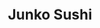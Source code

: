 ---
layout: place
title: "Junko Sushi"
permalink: /new-york/astoria/junko-sushi.html
stateAbbr: NY
stateName: New York
cityName: Astoria
seo:
  name: "Junko Sushi"
  type: Restaurant
  links: https://www.junkosushi-astoria.com/?utm_source=gmb&utm_medium=website
description: "Junko Sushi serves delicious sushi in Astoria, New York. Try fresh Japanese dishes for a great dining experience. Available for takeout, delivery, lunch, and dinner."
place_id: ChIJmzOcKQxfwokRReun14IvXz4
photos:
  - name: >-
      places/ChIJmzOcKQxfwokRReun14IvXz4/photos/AeeoHcLfG-vVcAflVrA22JDZf2LAwS-idpyfVSTAPed-Esg8fzfZEX_IMfkjPhSgkQ9dD89Esyfz-MJ_lKqM5CGXP6fqbcFS3Ver00r6ZZaBT_z7xTb8t7UsbTyWDpq6RjeW4xBwbquoPjOXsjBrZIsWElVgXntA8yjQttyTe_wfj_syYu6NioTnlR4ydUcnWaKo0Oui85yD3eFbf2vAr46nbGFaKZ42UrPNahm84c0dYujWG0aWC-8U8N71LH0kXgU7QMuvdE0O_HWR8sCiP2f0uwr4d4XiSNQ_2qcZqwFal80q0TVEPNvhQeypsxxiIenjfFDjSYVVagtvXgjwFPjBx84ejrL8lNmWdx7iP0f4HxEKneGK2b5w1aWoXry3vzyym2F2dTOFQjSsHzyA4kytdlefic1YK1yLdY_o2THN7yoNXQd1
    widthPx: 4032
    heightPx: 2268
    authorAttributions:
      - displayName: Matthew Phillips
        uri: https://maps.google.com/maps/contrib/103711707627337707641
        photoUri: >-
          https://lh3.googleusercontent.com/a/ACg8ocIfhiK0OFnBKNheIep-ZBDbOV3954tVKZ4cru-eGsuBqVQADQ=s100-p-k-no-mo
    flagContentUri: >-
      https://www.google.com/local/imagery/report/?cb_client=maps_api_places.places_api&image_key=!1e10!2sCIHM0ogKEICAgICv-_ig6AE&hl=en-US
    googleMapsUri: >-
      https://www.google.com/maps/place//data=!3m4!1e2!3m2!1sCIHM0ogKEICAgICv-_ig6AE!2e10!4m2!3m1!1s0x89c25f0c299c339b:0x3e5f2f82d7a7eb45
  - name: >-
      places/ChIJmzOcKQxfwokRReun14IvXz4/photos/AeeoHcKzcNto3GU01vXqTO-nikMDmhscFQ6t106jcXWJbhKdSJE2DZf10JK9uMt9rXqIxG2XH9ygqQtu126AZrQgm0BdZ4v11aROm3H2cifS1JjDh-zG2ewiUkO-iseZ8GAHmBSuKBxgPOblTt5cmR9Vnt6333Q1f5CCn5dHjvdp_7jencVZX1IYbCdmWbQ6Rj4NTwN8XPG2eEsPf1Gb5MWHMx0VpOzfzh0GDbHzmFsSjytVCR6HjjAf2dSeKySSvH2a47rsmzgpKEpjOsW_vjnSfef5cEzNPNYiyC5NKCfKZjKM_epQv89fADicbCmoUai4pVd9G3yQSDCgCVr84HV_Sr8TTdJf5hkYzsxQuOI4lNH75T65Wm1ZaNpAqhKze_Fg_CLgFiRmlCu4Lzu7e9eDzfU_mqMrgFWKteu0zUcTPIaf9Q
    widthPx: 3024
    heightPx: 3024
    authorAttributions:
      - displayName: Emely Romo
        uri: https://maps.google.com/maps/contrib/109955940809127555933
        photoUri: >-
          https://lh3.googleusercontent.com/a/ACg8ocIEkHQ94xw0Bjb0HwT0qcCm8WdHkZ6GxqEy4g8uRJfe1XMk8Q=s100-p-k-no-mo
    flagContentUri: >-
      https://www.google.com/local/imagery/report/?cb_client=maps_api_places.places_api&image_key=!1e10!2sCIHM0ogKEICAgMCIh73MSQ&hl=en-US
    googleMapsUri: >-
      https://www.google.com/maps/place//data=!3m4!1e2!3m2!1sCIHM0ogKEICAgMCIh73MSQ!2e10!4m2!3m1!1s0x89c25f0c299c339b:0x3e5f2f82d7a7eb45
  - name: >-
      places/ChIJmzOcKQxfwokRReun14IvXz4/photos/AeeoHcLvU1ird8YxbZiYYUpDbGsKkl9OoHlwepBrDa1SwMhTuNofCDFl2GDOSiJLxMFflUaaXVyhcmXdXn2Gg3ZrUhclwPXhvM4d9JYIRBw42CW7hGDJ5jZ53pa1IiJ4YRaylSZHPNWJQ6EFQWEEYby3ZJ4hsx2UD6jgeU-ojRsHuMEpIlrqpmN7yltJ6pNuxEOCHDUuFXUXqPj23PgFr43MDwZpcLtci-Aaf9OxqokHTfrdbkW3FsB1-klfAwWz5aCEX3lt9cpuDGR8lVFztQvpWnuiLJZXzfIOWj3b-XYgKVDxRwg7wgK9GQOyMuUOITP8piKWfavmK2_V5nU8eof9QGnx2B3j9Qsoe50oOdkvCuMatH9q3lBAjd3Qu98yFYCfAqdlvR4btMS7Cf7PtGKpZ1eMiGEpL5JZv3X-kLbIHxtUueVq
    widthPx: 3600
    heightPx: 4800
    authorAttributions:
      - displayName: Lauren W
        uri: https://maps.google.com/maps/contrib/103191493211549268985
        photoUri: >-
          https://lh3.googleusercontent.com/a/ACg8ocL1zMyr_tgS-DxV4sj3qX9_okTr8zJHYVzQquOm2Ow_0Dsn-g=s100-p-k-no-mo
    flagContentUri: >-
      https://www.google.com/local/imagery/report/?cb_client=maps_api_places.places_api&image_key=!1e10!2sCIHM0ogKEICAgICf9oXToQE&hl=en-US
    googleMapsUri: >-
      https://www.google.com/maps/place//data=!3m4!1e2!3m2!1sCIHM0ogKEICAgICf9oXToQE!2e10!4m2!3m1!1s0x89c25f0c299c339b:0x3e5f2f82d7a7eb45
  - name: >-
      places/ChIJmzOcKQxfwokRReun14IvXz4/photos/AeeoHcJLyLLQDCS0JvlXTZoK4R2t-nE9VU_QW1KbLdub4DCnTDhxrSwbslg3jeV4tp0MwR1hybAZ5UgM3a2MaGvHfmes1TwMZlpPmYEf6B85UEoKYPYWWHy4_iMaIoLbG-umon7FaHrsupIEBzaFZtw2uiaBErAcMpZEGP9senDHpkAD17iyyFIv2FFKB1Pcsd9EYVOmugV9OpEnYM-ZQ-LbmQoe3rH0nSgSyLLEYaJ1RxiF_BgDANeKpA-_HgzW8BzTatZWt-F-lITzMwMwdjLRX4Y14mdizj35T4exy_LKFojof35qknF5OvcFKC1XSSPanjS083Vi2lskMyZY2zgKqqC2VuaaMXRHNWVxsc2peWlzX4G4YhrjoXc3TSSrUpgAbIf7fO6uABC3loVAn-6rmF1Xc49nCaVhjFTtxa9YOzJdwg
    widthPx: 2268
    heightPx: 4032
    authorAttributions:
      - displayName: Matthew Phillips
        uri: https://maps.google.com/maps/contrib/103711707627337707641
        photoUri: >-
          https://lh3.googleusercontent.com/a/ACg8ocIfhiK0OFnBKNheIep-ZBDbOV3954tVKZ4cru-eGsuBqVQADQ=s100-p-k-no-mo
    flagContentUri: >-
      https://www.google.com/local/imagery/report/?cb_client=maps_api_places.places_api&image_key=!1e10!2sCIHM0ogKEICAgICv-_igGA&hl=en-US
    googleMapsUri: >-
      https://www.google.com/maps/place//data=!3m4!1e2!3m2!1sCIHM0ogKEICAgICv-_igGA!2e10!4m2!3m1!1s0x89c25f0c299c339b:0x3e5f2f82d7a7eb45
  - name: >-
      places/ChIJmzOcKQxfwokRReun14IvXz4/photos/AeeoHcIPL_EGciHUG6oAUGGpmLNnkuvn1KsqKOtL6r4tlrauA3ZUDkzkMX6RbhlJCkAlihUBEbG6V4yXQDDwoggfesEzWSqKp8U6zek3FQwzxGIZCYyCVErxgajNHdh8oNZuoF-1CcyNqEiLvS3m1_J4K74qHTECne3Deo_VXWD6oYQzDiGraGFoQUmBw3B-xCdu2Nh8f38ZGfe1UHw9M5V66iHKQDZ7eGTj8moLyefuax0ewWAI2ldHOfWoHlm2w2Yqfu0Y0tEeKyL5sex0n2pWEKzzPZLgTs3LJ5ad8NeQQQUIKzr1WvQGejQWmfzuumKxHwc0qhyld0PUoWM983YZ9UXY5qjedLkvnEKY25pnkipLTiV64r9TbbjvnhatyESorAQRZXoEtxfYfx-xJFEaVqJ5EbZBxWItBuVt-HWXPqClyg
    widthPx: 3072
    heightPx: 4096
    authorAttributions:
      - displayName: Loyal Dodson
        uri: https://maps.google.com/maps/contrib/117490331026597078718
        photoUri: >-
          https://lh3.googleusercontent.com/a-/ALV-UjXqCx24IV9CzeIDKYC8aARsuzMLtsyhwIpI7n49D6g9r-Y-wMDD=s100-p-k-no-mo
    flagContentUri: >-
      https://www.google.com/local/imagery/report/?cb_client=maps_api_places.places_api&image_key=!1e10!2sCIHM0ogKEICAgIDbxtnTKQ&hl=en-US
    googleMapsUri: >-
      https://www.google.com/maps/place//data=!3m4!1e2!3m2!1sCIHM0ogKEICAgIDbxtnTKQ!2e10!4m2!3m1!1s0x89c25f0c299c339b:0x3e5f2f82d7a7eb45
  - name: >-
      places/ChIJmzOcKQxfwokRReun14IvXz4/photos/AeeoHcIh9LR3o7Pj0KeKDE2Y3e2Z0bE8_o4rTGL5MLFB3FSikAHnceIcjXGUA3kbFST761ljCjpmKYe9yWThX8b78Yz4kftauVUFMnuzTDO8bxwp1udX8p-pQ4IaFoXQySmAjZyBL0Y9Tmstrf-MrbbylBJVaJbvkATQdERPaS5VidzK9IqUEiZCWIQz9KQwLLfyU4iseVf3PbAsLLSCgy6zskzw1C6jPZNaO_rinYOWmr9NGQpzox6_LLMwaSorL9tCo-tgsvu41H2aH8moRZ7A7u2cdJX11zd_DoTz3XCUBCJiOlUtA7dvJ-yjhoE0SGyfJGSZkoMooax-qgvWDi2uGlpE4B-RWNhGcAnPzspegxcZw2i_4q8L8cvx8AeMc4vEQYFeN5rpa3LdrhnEMpip0t6OhV6etNyIz9MZeXJ3ZKWOjQ
    widthPx: 4032
    heightPx: 2268
    authorAttributions:
      - displayName: Matthew Phillips
        uri: https://maps.google.com/maps/contrib/103711707627337707641
        photoUri: >-
          https://lh3.googleusercontent.com/a/ACg8ocIfhiK0OFnBKNheIep-ZBDbOV3954tVKZ4cru-eGsuBqVQADQ=s100-p-k-no-mo
    flagContentUri: >-
      https://www.google.com/local/imagery/report/?cb_client=maps_api_places.places_api&image_key=!1e10!2sCIHM0ogKEICAgICv-_igaA&hl=en-US
    googleMapsUri: >-
      https://www.google.com/maps/place//data=!3m4!1e2!3m2!1sCIHM0ogKEICAgICv-_igaA!2e10!4m2!3m1!1s0x89c25f0c299c339b:0x3e5f2f82d7a7eb45
  - name: >-
      places/ChIJmzOcKQxfwokRReun14IvXz4/photos/AeeoHcI9i2CLofuudRgSUhI6LJOfunZkITPIk-pWF_ObeaqWYnbYbcEZ13gKe4i4ZA2Ul5jkDOXJri9DQzJQEhUQdwwkjBFFpEtD_ohdwB3WzPFPIt3NVf0bGfh-2ZRM6kKPaXt_q_GmMLTSqDRxDI0Xz566dobjpNGsLJMNvVFrpq5nGGvUm1ZLHffoaWQf7ybbl3IZLW3fnLvGBQKckunEzLdd15BvO0V7cmF7Do7sgJSPcGqWJPmeeNXIKdvpd_YEblsEDpCok_uu9TbGdamHfDu-WBIR9qicMA6GTQJbkHe1iIBRV6WqdAQ9WdlJNISsdE1vKCQHl8f36QbmZcbe7kRB_MzJoOjRtTs7NWrPAGcoLsONnwaRDNVxlUrVGeGQVqUlItsniotyqwnSLQjJUU1pjVExLzfA6el3Fu2ja9vmMw
    widthPx: 3600
    heightPx: 4800
    authorAttributions:
      - displayName: Lauren W
        uri: https://maps.google.com/maps/contrib/103191493211549268985
        photoUri: >-
          https://lh3.googleusercontent.com/a/ACg8ocL1zMyr_tgS-DxV4sj3qX9_okTr8zJHYVzQquOm2Ow_0Dsn-g=s100-p-k-no-mo
    flagContentUri: >-
      https://www.google.com/local/imagery/report/?cb_client=maps_api_places.places_api&image_key=!1e10!2sCIHM0ogKEICAgICf9oXTIQ&hl=en-US
    googleMapsUri: >-
      https://www.google.com/maps/place//data=!3m4!1e2!3m2!1sCIHM0ogKEICAgICf9oXTIQ!2e10!4m2!3m1!1s0x89c25f0c299c339b:0x3e5f2f82d7a7eb45
  - name: >-
      places/ChIJmzOcKQxfwokRReun14IvXz4/photos/AeeoHcLkJ-0V-t890L0p6QOjOfjVekYu7_DjOGimFL-9ZVf9p7aJF0eV6630FTxvi-wjr0Tu9NBV_2L6PY0GOS1bdOUxKt9OKfUs3HrnZkHvJxpebUD0hPdcDMeKMhwfXLRJXGOmN2KuhAGaOr_a2kkWswiyzcIyjDx33eynnWuSsWwDZXaI1WJDFC3DfXC-BnLnm_91k3J9o42gAt2z7kx7eKMw8-xUYqToereBhr-oou8oS873BslmCoOc_JYcB4zqR8jxUJ_SIqDuxm659aZf3gOF-LfsE1SU52mQYRzKLeFg6rxmte7vpLP9ZQQHWPlL2bDBLvDZMP2_2xsYEN1zoizSv6_rsDtVtO9t3pbI_JBr_Xbw_xXPRbaivaBWOAXGZDHbqbazaEG6PkSJZSK9r8Gqj0lTd0wfQIBCSSzNCpzlCF50
    widthPx: 3024
    heightPx: 3024
    authorAttributions:
      - displayName: Emely Romo
        uri: https://maps.google.com/maps/contrib/109955940809127555933
        photoUri: >-
          https://lh3.googleusercontent.com/a/ACg8ocIEkHQ94xw0Bjb0HwT0qcCm8WdHkZ6GxqEy4g8uRJfe1XMk8Q=s100-p-k-no-mo
    flagContentUri: >-
      https://www.google.com/local/imagery/report/?cb_client=maps_api_places.places_api&image_key=!1e10!2sCIHM0ogKEICAgMCIh73MiQE&hl=en-US
    googleMapsUri: >-
      https://www.google.com/maps/place//data=!3m4!1e2!3m2!1sCIHM0ogKEICAgMCIh73MiQE!2e10!4m2!3m1!1s0x89c25f0c299c339b:0x3e5f2f82d7a7eb45
  - name: >-
      places/ChIJmzOcKQxfwokRReun14IvXz4/photos/AeeoHcL8Z8VilrVf9YpUVlct2T4c9NGp5SxZkfDbNZHK2tMQ_QWNlRyVq_8OmILq_4Qf2dKgPss03anStDf3AdOAJ64Pz6bgDlm24xbjZZhZ-epbCymHvO4aA74Q_qzqIm_rsBmiyiGcZkV9CsiEYpKML4-GLMLoh9RTkYAJrDQi3X4Ih8OCUeT4CHHOWqGCV_4CH_WIbEfuFJg2bHhLsLw4pwZPmuUeIGTkdBVCDiVFhm0fFFNe72ujinZK4dmN1nxNCTLWgZfipqpsuiGvmi9qqbO0hP4mY_y3OCPOkOLFiCs6ciF9nLU2N2-3eXXiVVseQBpo2haTFP3hY_SvBLg8RRRcVoHglOlDBVwFM2dpHfzyi1mihUoP0yyszZnhvnUIOSBdPngc0-Wu7hiw8MHOBcLOUcUtk5OAYCRBmqzMIzf8Ow
    widthPx: 3024
    heightPx: 3024
    authorAttributions:
      - displayName: Emely Romo
        uri: https://maps.google.com/maps/contrib/109955940809127555933
        photoUri: >-
          https://lh3.googleusercontent.com/a/ACg8ocIEkHQ94xw0Bjb0HwT0qcCm8WdHkZ6GxqEy4g8uRJfe1XMk8Q=s100-p-k-no-mo
    flagContentUri: >-
      https://www.google.com/local/imagery/report/?cb_client=maps_api_places.places_api&image_key=!1e10!2sCIHM0ogKEICAgMCIh73MCQ&hl=en-US
    googleMapsUri: >-
      https://www.google.com/maps/place//data=!3m4!1e2!3m2!1sCIHM0ogKEICAgMCIh73MCQ!2e10!4m2!3m1!1s0x89c25f0c299c339b:0x3e5f2f82d7a7eb45
  - name: >-
      places/ChIJmzOcKQxfwokRReun14IvXz4/photos/AeeoHcKK_7JZoSCmI0ij3CDS2MU3-DrB4LaJg5DV3nEtVkSEsN9ZIIRQ5EbwF125VoF7IxiwR8RhJktN7yIFXjcj7OGZP4Ks507ZpDAbfIW7lWnw8JRl93foZv70XBUOQt4mh8w88DsopXzwgk40Ysc20cBj9x9nwHeiU_Ph290agwfskLXHEb0rdOYhO-x0K6Unc1YjlMgaRRWgwS0PWRl5-b74W-3H161zGo7WfLPp5vpqUNdkPaSqCc8wKgCNRQOmJrhArP30ZutoAsr7nKSy6fNYtzuvrolTfXkJyQSe5VxL7cH1CUyftA74V4Qj2DzLTkFY69Nu15RePzS4K30lSe4w0Qr6gZDiR3e2ds9-wY7n6AD0x2HnnSwKiUNv_rgplj3nhSMtgwRrTbaRh4dhbQalyLxAJxnPVNS40p-O1IEwLg
    widthPx: 4096
    heightPx: 3072
    authorAttributions:
      - displayName: Loyal Dodson
        uri: https://maps.google.com/maps/contrib/117490331026597078718
        photoUri: >-
          https://lh3.googleusercontent.com/a-/ALV-UjXqCx24IV9CzeIDKYC8aARsuzMLtsyhwIpI7n49D6g9r-Y-wMDD=s100-p-k-no-mo
    flagContentUri: >-
      https://www.google.com/local/imagery/report/?cb_client=maps_api_places.places_api&image_key=!1e10!2sCIHM0ogKEICAgIDbxtnDHw&hl=en-US
    googleMapsUri: >-
      https://www.google.com/maps/place//data=!3m4!1e2!3m2!1sCIHM0ogKEICAgIDbxtnDHw!2e10!4m2!3m1!1s0x89c25f0c299c339b:0x3e5f2f82d7a7eb45
address: 33-02 Broadway, Astoria, NY 11106, USA
street: 33-02 Broadway
city: Astoria
state: NY
zip: '11106'
country: USA
neighborhood: Astoria
latitude: '40.761010'
longitude: '-73.923779'
accessibility_options:
  wheelchairAccessibleRestroom: true
business_status: OPERATIONAL
name: Junko Sushi
google_maps_links:
  directionsUri: >-
    https://www.google.com/maps/dir//''/data=!4m7!4m6!1m1!4e2!1m2!1m1!1s0x89c25f0c299c339b:0x3e5f2f82d7a7eb45!3e0
  placeUri: https://maps.google.com/?cid=4494363192149404485
  writeAReviewUri: >-
    https://www.google.com/maps/place//data=!4m3!3m2!1s0x89c25f0c299c339b:0x3e5f2f82d7a7eb45!12e1
  reviewsUri: >-
    https://www.google.com/maps/place//data=!4m4!3m3!1s0x89c25f0c299c339b:0x3e5f2f82d7a7eb45!9m1!1b1
  photosUri: >-
    https://www.google.com/maps/place//data=!4m3!3m2!1s0x89c25f0c299c339b:0x3e5f2f82d7a7eb45!10e5
primary_type: Japanese Restaurant
opening_hours:
  regular: null
  current: null
secondary_opening_hours:
  regular:
    weekdayDescriptions: null
    type: null
  current:
    weekdayDescriptions: null
    type: null
phone: (718) 777-1588
price_level: PRICE_LEVEL_MODERATE
price_range: $10 &ndash; $20
rating: '4.2'
rating_count: 22
website: https://www.junkosushi-astoria.com/?utm_source=gmb&utm_medium=website
reviews:
  - name: >-
      places/ChIJmzOcKQxfwokRReun14IvXz4/reviews/ChdDSUhNMG9nS0VJQ0FnTUNJaDczTXNRRRAB
    relativePublishTimeDescription: a week ago
    rating: 5
    text:
      text: >-
        Food was great, the noodles were fantastic. The sushi portions were a
        bit small and pricy. But very delicious and fresh.
      languageCode: en
    originalText:
      text: >-
        Food was great, the noodles were fantastic. The sushi portions were a
        bit small and pricy. But very delicious and fresh.
      languageCode: en
    authorAttribution:
      displayName: Emely Romo
      uri: https://www.google.com/maps/contrib/109955940809127555933/reviews
      photoUri: >-
        https://lh3.googleusercontent.com/a/ACg8ocIEkHQ94xw0Bjb0HwT0qcCm8WdHkZ6GxqEy4g8uRJfe1XMk8Q=s128-c0x00000000-cc-rp-mo-ba3
    publishTime: '2025-04-05T03:07:44.670253Z'
    flagContentUri: >-
      https://www.google.com/local/review/rap/report?postId=ChdDSUhNMG9nS0VJQ0FnTUNJaDczTXNRRRAB&d=17924085&t=1
    googleMapsUri: >-
      https://www.google.com/maps/reviews/data=!4m6!14m5!1m4!2m3!1sChdDSUhNMG9nS0VJQ0FnTUNJaDczTXNRRRAB!2m1!1s0x89c25f0c299c339b:0x3e5f2f82d7a7eb45
  - name: >-
      places/ChIJmzOcKQxfwokRReun14IvXz4/reviews/ChdDSUhNMG9nS0VJQ0FnSUN2LV9pZ3lBRRAB
    relativePublishTimeDescription: 3 months ago
    rating: 5
    text:
      text: >-
        Glad I popped back into this place, the fish is as fresh as I remember
        and the rolls were made well with great flavor. Don't let the quiet
        inside fool you (busy area), it's worth the non-wait.
      languageCode: en
    originalText:
      text: >-
        Glad I popped back into this place, the fish is as fresh as I remember
        and the rolls were made well with great flavor. Don't let the quiet
        inside fool you (busy area), it's worth the non-wait.
      languageCode: en
    authorAttribution:
      displayName: Matthew Phillips
      uri: https://www.google.com/maps/contrib/103711707627337707641/reviews
      photoUri: >-
        https://lh3.googleusercontent.com/a/ACg8ocIfhiK0OFnBKNheIep-ZBDbOV3954tVKZ4cru-eGsuBqVQADQ=s128-c0x00000000-cc-rp-mo-ba3
    publishTime: '2024-12-15T04:01:03.752942Z'
    flagContentUri: >-
      https://www.google.com/local/review/rap/report?postId=ChdDSUhNMG9nS0VJQ0FnSUN2LV9pZ3lBRRAB&d=17924085&t=1
    googleMapsUri: >-
      https://www.google.com/maps/reviews/data=!4m6!14m5!1m4!2m3!1sChdDSUhNMG9nS0VJQ0FnSUN2LV9pZ3lBRRAB!2m1!1s0x89c25f0c299c339b:0x3e5f2f82d7a7eb45
  - name: >-
      places/ChIJmzOcKQxfwokRReun14IvXz4/reviews/ChdDSUhNMG9nS0VJQ0FnSUQ1c01qdjFBRRAB
    relativePublishTimeDescription: a year ago
    rating: 2
    text:
      text: >-
        I’ve only ever gotten take out from this place since it’s right by me. I
        like that they have so much variety but balk at the idea of paying $17
        for a roll. Most taste the same to me. So I get the $7 rolls.


        When I come in I usually get rushed to order, which doesn’t feel good.
        Also sucks to pay extra for using a credit card, as opposed to cash.
        There’s never anyone in the store when I’ve gone to get food and I’ve
        made a visit 5-ish times over the past year. It seems like the
        restaurant is struggling to survive to adding on fees where they can.
      languageCode: en
    originalText:
      text: >-
        I’ve only ever gotten take out from this place since it’s right by me. I
        like that they have so much variety but balk at the idea of paying $17
        for a roll. Most taste the same to me. So I get the $7 rolls.


        When I come in I usually get rushed to order, which doesn’t feel good.
        Also sucks to pay extra for using a credit card, as opposed to cash.
        There’s never anyone in the store when I’ve gone to get food and I’ve
        made a visit 5-ish times over the past year. It seems like the
        restaurant is struggling to survive to adding on fees where they can.
      languageCode: en
    authorAttribution:
      displayName: Puja Devi
      uri: https://www.google.com/maps/contrib/115357458506478574570/reviews
      photoUri: >-
        https://lh3.googleusercontent.com/a/ACg8ocI8K5Ipwu31uMqLdm4KyJwrrQs5bKaEvTsorSixZtfa1tRf0A=s128-c0x00000000-cc-rp-mo-ba4
    publishTime: '2024-03-09T17:30:10.547847Z'
    flagContentUri: >-
      https://www.google.com/local/review/rap/report?postId=ChdDSUhNMG9nS0VJQ0FnSUQ1c01qdjFBRRAB&d=17924085&t=1
    googleMapsUri: >-
      https://www.google.com/maps/reviews/data=!4m6!14m5!1m4!2m3!1sChdDSUhNMG9nS0VJQ0FnSUQ1c01qdjFBRRAB!2m1!1s0x89c25f0c299c339b:0x3e5f2f82d7a7eb45
  - name: >-
      places/ChIJmzOcKQxfwokRReun14IvXz4/reviews/ChdDSUhNMG9nS0VJQ0FnSUNabGQzTzFRRRAB
    relativePublishTimeDescription: a year ago
    rating: 4
    text:
      text: >-
        My wife and I love sushi and come here nearly weekly. At this point we
        walk in, sit down and get our "usual." Staff is friendly and the food is
        good.


        When it comes to Sushi there is gas station sushi and then there is
        omakase-only-super-fresh-super-pricy-sushi. Junko isn't the latter and
        definitely not the first. It's solid, fresh, good tasting sushi with
        plenty of choice and variation. The price to quality ratio is really
        good. Sure you can get a similar experience for the same price and a
        better experience for quite a bit more: it doesn't take away from the
        consistently good food that they serve.
      languageCode: en
    originalText:
      text: >-
        My wife and I love sushi and come here nearly weekly. At this point we
        walk in, sit down and get our "usual." Staff is friendly and the food is
        good.


        When it comes to Sushi there is gas station sushi and then there is
        omakase-only-super-fresh-super-pricy-sushi. Junko isn't the latter and
        definitely not the first. It's solid, fresh, good tasting sushi with
        plenty of choice and variation. The price to quality ratio is really
        good. Sure you can get a similar experience for the same price and a
        better experience for quite a bit more: it doesn't take away from the
        consistently good food that they serve.
      languageCode: en
    authorAttribution:
      displayName: Alex R
      uri: https://www.google.com/maps/contrib/102849032175244644952/reviews
      photoUri: >-
        https://lh3.googleusercontent.com/a-/ALV-UjX8zb2hvYic-vZOtEpMmGfV3bNnrUQYeEzFl88-yFre8KfXYmLm=s128-c0x00000000-cc-rp-mo
    publishTime: '2023-09-14T19:38:12.816131Z'
    flagContentUri: >-
      https://www.google.com/local/review/rap/report?postId=ChdDSUhNMG9nS0VJQ0FnSUNabGQzTzFRRRAB&d=17924085&t=1
    googleMapsUri: >-
      https://www.google.com/maps/reviews/data=!4m6!14m5!1m4!2m3!1sChdDSUhNMG9nS0VJQ0FnSUNabGQzTzFRRRAB!2m1!1s0x89c25f0c299c339b:0x3e5f2f82d7a7eb45
  - name: >-
      places/ChIJmzOcKQxfwokRReun14IvXz4/reviews/ChZDSUhNMG9nS0VJQ0FnSURKdjdXMGJBEAE
    relativePublishTimeDescription: a year ago
    rating: 5
    text:
      text: >-
        Junko is my go-to sushi spot in Astoria. They do more carryout and
        delivery than dine-in since COVID, but they’re still as polite as ever
        if you want to sit and eat. Tasty sushi standards and always fresh!
      languageCode: en
    originalText:
      text: >-
        Junko is my go-to sushi spot in Astoria. They do more carryout and
        delivery than dine-in since COVID, but they’re still as polite as ever
        if you want to sit and eat. Tasty sushi standards and always fresh!
      languageCode: en
    authorAttribution:
      displayName: Jen Adams
      uri: https://www.google.com/maps/contrib/103155380887730956538/reviews
      photoUri: >-
        https://lh3.googleusercontent.com/a-/ALV-UjWx9XZMtWMvuR7IMXuzY_tJ8e6XtykcNETJa63AWwlS2tqEiEtQ=s128-c0x00000000-cc-rp-mo-ba3
    publishTime: '2023-07-26T00:53:10.453498Z'
    flagContentUri: >-
      https://www.google.com/local/review/rap/report?postId=ChZDSUhNMG9nS0VJQ0FnSURKdjdXMGJBEAE&d=17924085&t=1
    googleMapsUri: >-
      https://www.google.com/maps/reviews/data=!4m6!14m5!1m4!2m3!1sChZDSUhNMG9nS0VJQ0FnSURKdjdXMGJBEAE!2m1!1s0x89c25f0c299c339b:0x3e5f2f82d7a7eb45
parking_options: null
payment_options:
  acceptsCreditCards: true
  acceptsDebitCards: true
  acceptsCashOnly: false
  acceptsNfc: true
allow_dogs: null
curbside_pickup: null
delivery: true
dine_in: true
good_for_children: null
good_for_groups: null
good_for_sports: false
live_music: false
menu_for_children: null
outdoor_seating: null
reservable: null
restroom: true
serves_beer: null
serves_breakfast: null
serves_brunch: null
serves_cocktails: null
serves_coffee: null
serves_dinner: true
serves_dessert: null
serves_lunch: true
serves_vegetarian_food: null
serves_wine: null
takeout: true
summary: null

---